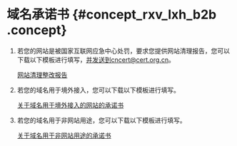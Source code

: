 # 域名承诺书 {#concept_rxv_lxh_b2b .concept}

1.  若您的网站是被国家互联网应急中心处罚，要求您提供网站清理报告，您可以下载以下模板进行填写，并发送到cncert@cert.org.cn。

    [网站清理整改报告](http://docs-aliyun.cn-hangzhou.oss.aliyun-inc.com/assets/attach/58399/cn_zh/1503394396758/%E7%BD%91%E7%AB%99%E6%B8%85%E7%90%86%E6%95%B4%E6%94%B9%E6%8A%A5%E5%91%8A-cncert.doc)

2.  若您的域名用于境外接入，您可以下载以下模板进行填写。

    [关于域名用于境外接入的网站的承诺书](http://docs-aliyun.cn-hangzhou.oss.aliyun-inc.com/assets/attach/58399/cn_zh/1503394547750/%E5%85%B3%E4%BA%8E%E5%9F%9F%E5%90%8D%E7%94%A8%E4%BA%8E%E5%A2%83%E5%A4%96%E6%8E%A5%E5%85%A5%E7%9A%84%E7%BD%91%E7%AB%99%E7%9A%84%E6%89%BF%E8%AF%BA%E4%B9%A6.doc)

3.  若您的域名用于非网站用途，您可以下载以下模板进行填写。

    [关于域名用于非网站用途的承诺书](http://docs-aliyun.cn-hangzhou.oss.aliyun-inc.com/assets/attach/58399/cn_zh/1503394644902/%E5%85%B3%E4%BA%8E%E5%9F%9F%E5%90%8D%E7%94%A8%E4%BA%8E%E9%9D%9E%E7%BD%91%E7%AB%99%E7%94%A8%E9%80%94%E7%9A%84%E6%89%BF%E8%AF%BA%E4%B9%A6.doc)


